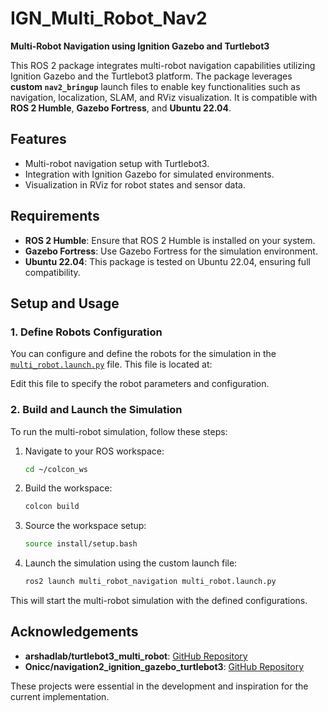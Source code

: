 # IGN_Multi_Robot_Nav2

**Multi-Robot Navigation using Ignition Gazebo and Turtlebot3**

This ROS 2 package integrates multi-robot navigation capabilities utilizing Ignition Gazebo and the Turtlebot3 platform. The package leverages **custom `nav2_bringup`** launch files to enable key functionalities such as navigation, localization, SLAM, and RViz visualization. It is compatible with **ROS 2 Humble**, **Gazebo Fortress**, and **Ubuntu 22.04**.

## Features

- Multi-robot navigation setup with Turtlebot3.
- Integration with Ignition Gazebo for simulated environments.
- Visualization in RViz for robot states and sensor data.

## Requirements

- **ROS 2 Humble**: Ensure that ROS 2 Humble is installed on your system.
- **Gazebo Fortress**: Use Gazebo Fortress for the simulation environment.
- **Ubuntu 22.04**: This package is tested on Ubuntu 22.04, ensuring full compatibility.

## Setup and Usage

### 1. Define Robots Configuration

You can configure and define the robots for the simulation in the [`multi_robot.launch.py`](./multi_robot_navigation/launch/multi_robot.launch.py) file. This file is located at:


Edit this file to specify the robot parameters and configuration.

### 2. Build and Launch the Simulation

To run the multi-robot simulation, follow these steps:

1. Navigate to your ROS workspace:

    ```bash
    cd ~/colcon_ws
    ```

2. Build the workspace:

    ```bash
    colcon build
    ```

3. Source the workspace setup:

    ```bash
    source install/setup.bash
    ```

4. Launch the simulation using the custom launch file:

    ```bash
    ros2 launch multi_robot_navigation multi_robot.launch.py
    ```

This will start the multi-robot simulation with the defined configurations.

## Acknowledgements

- **arshadlab/turtlebot3_multi_robot**: [GitHub Repository](https://github.com/arshadlab/turtlebot3_multi_robot)
- **Onicc/navigation2_ignition_gazebo_turtlebot3**: [GitHub Repository](https://github.com/Onicc/navigation2_ignition_gazebo_turtlebot3)

These projects were essential in the development and inspiration for the current implementation.
